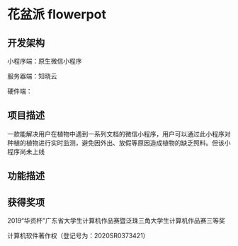 # 花盆派 flowerpot
## 开发架构
小程序端：原生微信小程序

服务器端：知晓云

硬件端：
## 项目描述
一款能解决用户在植物中遇到一系列文档的微信小程序，用户可以通过此小程序对种植的植物进行实时监测，避免因外出、放假等原因造成植物的缺乏照料。但该小程序尚未上线
## 功能描述

## 获得奖项
2019“华资杯”广东省大学生计算机作品赛暨泛珠三角大学生计算机作品赛三等奖

计算机软件著作权（登记号为：2020SR0373421）
